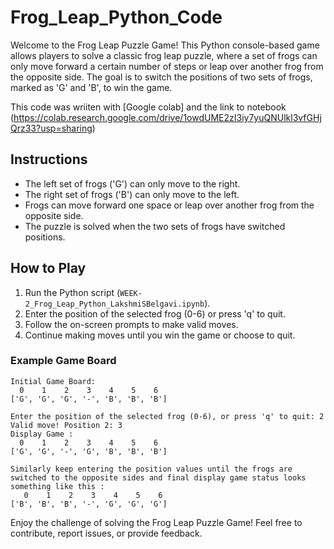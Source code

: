 # Frog_Leap_Python_Code

Welcome to the Frog Leap Puzzle Game! This Python console-based game allows players to solve a classic frog leap puzzle, where a set of frogs can only move forward a certain number of steps or leap over another frog from the opposite side. The goal is to switch the positions of two sets of frogs, marked as 'G' and 'B', to win the game.

This code was wriiten with [Google colab] and the link to notebook (https://colab.research.google.com/drive/1owdUME2zI3iy7yuQNUlkl3vfGHjQrz33?usp=sharing)

## Instructions

- The left set of frogs ('G') can only move to the right.
- The right set of frogs ('B') can only move to the left.
- Frogs can move forward one space or leap over another frog from the opposite side.
- The puzzle is solved when the two sets of frogs have switched positions.

## How to Play

1. Run the Python script (`WEEK-2_Frog_Leap_Python_LakshmiSBelgavi.ipynb`).
2. Enter the position of the selected frog (0-6) or press 'q' to quit.
3. Follow the on-screen prompts to make valid moves.
4. Continue making moves until you win the game or choose to quit.

### Example Game Board

```
Initial Game Board:
  0    1    2    3    4    5    6 
['G', 'G', 'G', '-', 'B', 'B', 'B']

Enter the position of the selected frog (0-6), or press 'q' to quit: 2
Valid move! Position 2: 3
Display Game :
  0    1    2    3    4    5    6
['G', 'G', '-', 'G', 'B', 'B', 'B']

Similarly keep entering the position values until the frogs are switched to the opposite sides and final display game status looks something like this :
   0    1    2    3    4    5    6
['B', 'B', 'B', '-', 'G', 'G', 'G']
```

Enjoy the challenge of solving the Frog Leap Puzzle Game! Feel free to contribute, report issues, or provide feedback.

